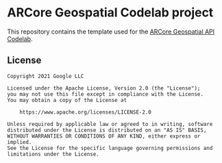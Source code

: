 # ARCore Geospatial Codelab project

This repository contains the template used for the [ARCore Geospatial API Codelab](https://developers.google.com/ar/develop/geospatial/java/codelab#0).

## License

    Copyright 2021 Google LLC

    Licensed under the Apache License, Version 2.0 (the "License");
    you may not use this file except in compliance with the License.
    You may obtain a copy of the License at

        https://www.apache.org/licenses/LICENSE-2.0

    Unless required by applicable law or agreed to in writing, software
    distributed under the License is distributed on an "AS IS" BASIS,
    WITHOUT WARRANTIES OR CONDITIONS OF ANY KIND, either express or implied.
    See the License for the specific language governing permissions and
    limitations under the License.
